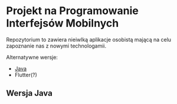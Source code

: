 # Projekt na Programowanie Interfejsów Mobilnych
Repozytorium to zawiera nieiwlką aplikacje osobistą mającą na celu zapoznanie nas z nowymi technologamii.

Alternatywne wersje:
* [Java](AdamStudies-PWR/ProjektowanieInterfejsowMobilnych/Java)
* Flutter(?)
## Wersja Java
